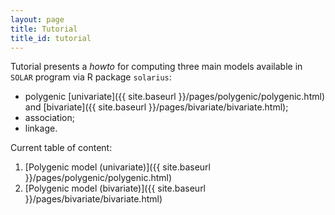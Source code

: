 ```yaml
---
layout: page
title: Tutorial
title_id: tutorial
---
```


Tutorial presents a *howto* for computing three main models available in `SOLAR` program via R package `solarius`:

* polygenic [univariate]({{ site.baseurl }}/pages/polygenic/polygenic.html) and [bivariate]({{ site.baseurl }}/pages/bivariate/bivariate.html);
* association; 
* linkage.

Current table of content:

1. [Polygenic model (univariate)]({{ site.baseurl }}/pages/polygenic/polygenic.html)
2. [Polygenic model (bivariate)]({{ site.baseurl }}/pages/bivariate/bivariate.html)
